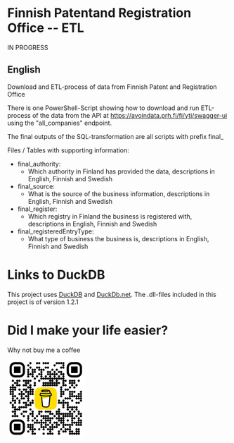 # Finnish Patentand Registration Office -- ETL

IN PROGRESS

## English

Download and ETL-process of data from Finnish Patent and Registration Office

There is one PowerShell-Script showing how to download and run ETL-process of the data from the API at https://avoindata.prh.fi/fi/ytj/swagger-ui using the "all_companies" endpoint.

The final outputs of the SQL-transformation are all scripts with prefix final_


Files / Tables with supporting information:
- final_authority:
    - Which authority in Finland has provided the data, descriptions in English, Finnish and Swedish
- final_source:
    - What is the source of the business information, descriptions in English, Finnish and Swedish
- final_register:
    - Which registry in Finland the business is registered with, descriptions in English, Finnish and Swedish
- final_registeredEntryType:
    - What type of business the business is, descriptions in English, Finnish and Swedish




# Links to DuckDB
This project uses [DuckDB](https://duckdb.org/) and [DuckDb.net](https://duckdb.net/).
The .dll-files included in this project is of version 1.2.1


# Did I make your life easier?
Why not buy me a coffee

![Buy me a coffee](./corporateshill/bmc_qr_small.png)